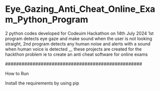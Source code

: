 # Eye_Gazing_Anti_Cheat_Online_Exam_Python_Program
2 python codes developed for Codeuim Hackathon on 14th July 2024 1st program detects eye gaze and make sound when the user is not looking straight, 2nd program detects any human noise and alerts with a sound when human voice is detected ,,, these projects are created for the hackthon problem ie to create an anti cheat software for online exams



##################################################

How to Run 


Install the requirements by using pip
